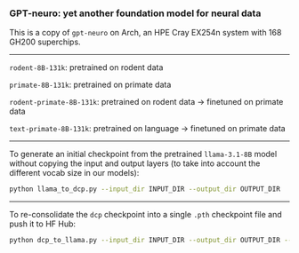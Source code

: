 ### GPT-neuro: yet another foundation model for neural data

This is a copy of `gpt-neuro` on Arch, an HPE Cray EX254n system with 168 GH200 superchips.

---

`rodent-8B-131k`: pretrained on rodent data

`primate-8B-131k`: pretrained on primate data

`rodent-primate-8B-131k`: pretrained on rodent data -> finetuned on primate data

`text-primate-8B-131k`: pretrained on language -> finetuned on primate data

---

To generate an initial checkpoint from the pretrained `llama-3.1-8B` model without copying the input and output layers (to take into account the different vocab size in our models):
```bash
python llama_to_dcp.py --input_dir INPUT_DIR --output_dir OUTPUT_DIR
```

---

To re-consolidate the `dcp` checkpoint into a single `.pth` checkpoint file and push it to HF Hub:
```bash
python dcp_to_llama.py --input_dir INPUT_DIR --output_dir OUTPUT_DIR --hf_repo_name HF_REPO_NAME --push_to_hub
```